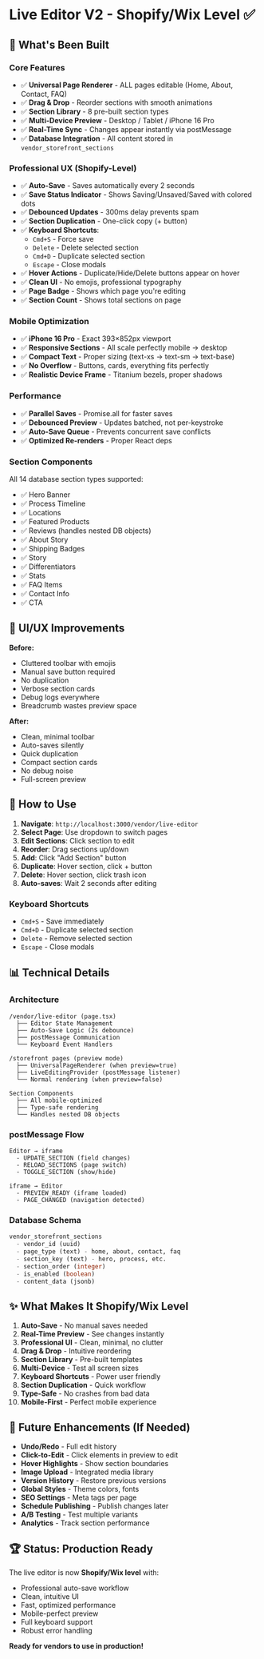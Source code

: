 # Live Editor V2 - Shopify/Wix Level ✅

## 🎯 What's Been Built

### **Core Features**
- ✅ **Universal Page Renderer** - ALL pages editable (Home, About, Contact, FAQ)
- ✅ **Drag & Drop** - Reorder sections with smooth animations
- ✅ **Section Library** - 8 pre-built section types
- ✅ **Multi-Device Preview** - Desktop / Tablet / iPhone 16 Pro
- ✅ **Real-Time Sync** - Changes appear instantly via postMessage
- ✅ **Database Integration** - All content stored in `vendor_storefront_sections`

### **Professional UX (Shopify-Level)**
- ✅ **Auto-Save** - Saves automatically every 2 seconds
- ✅ **Save Status Indicator** - Shows Saving/Unsaved/Saved with colored dots
- ✅ **Debounced Updates** - 300ms delay prevents spam
- ✅ **Section Duplication** - One-click copy (+ button)
- ✅ **Keyboard Shortcuts**:
  - `Cmd+S` - Force save
  - `Delete` - Delete selected section
  - `Cmd+D` - Duplicate selected section
  - `Escape` - Close modals
- ✅ **Hover Actions** - Duplicate/Hide/Delete buttons appear on hover
- ✅ **Clean UI** - No emojis, professional typography
- ✅ **Page Badge** - Shows which page you're editing
- ✅ **Section Count** - Shows total sections on page

### **Mobile Optimization**
- ✅ **iPhone 16 Pro** - Exact 393×852px viewport
- ✅ **Responsive Sections** - All scale perfectly mobile → desktop
- ✅ **Compact Text** - Proper sizing (text-xs → text-sm → text-base)
- ✅ **No Overflow** - Buttons, cards, everything fits perfectly
- ✅ **Realistic Device Frame** - Titanium bezels, proper shadows

### **Performance**
- ✅ **Parallel Saves** - Promise.all for faster saves
- ✅ **Debounced Preview** - Updates batched, not per-keystroke
- ✅ **Auto-Save Queue** - Prevents concurrent save conflicts
- ✅ **Optimized Re-renders** - Proper React deps

### **Section Components**
All 14 database section types supported:
- ✅ Hero Banner
- ✅ Process Timeline  
- ✅ Locations
- ✅ Featured Products
- ✅ Reviews (handles nested DB objects)
- ✅ About Story
- ✅ Shipping Badges
- ✅ Story
- ✅ Differentiators
- ✅ Stats
- ✅ FAQ Items
- ✅ Contact Info
- ✅ CTA

## 🎨 UI/UX Improvements

**Before:**
- Cluttered toolbar with emojis
- Manual save button required
- No duplication
- Verbose section cards
- Debug logs everywhere
- Breadcrumb wastes preview space

**After:**
- Clean, minimal toolbar
- Auto-saves silently
- Quick duplication
- Compact section cards
- No debug noise
- Full-screen preview

## 🚀 How to Use

1. **Navigate**: `http://localhost:3000/vendor/live-editor`
2. **Select Page**: Use dropdown to switch pages
3. **Edit Sections**: Click section to edit
4. **Reorder**: Drag sections up/down
5. **Add**: Click "Add Section" button
6. **Duplicate**: Hover section, click + button
7. **Delete**: Hover section, click trash icon
8. **Auto-saves**: Wait 2 seconds after editing

### **Keyboard Shortcuts**
- `Cmd+S` - Save immediately
- `Cmd+D` - Duplicate selected section
- `Delete` - Remove selected section
- `Escape` - Close modals

## 📊 Technical Details

### **Architecture**
```
/vendor/live-editor (page.tsx)
  ├── Editor State Management
  ├── Auto-Save Logic (2s debounce)
  ├── postMessage Communication
  └── Keyboard Event Handlers

/storefront pages (preview mode)
  ├── UniversalPageRenderer (when preview=true)
  ├── LiveEditingProvider (postMessage listener)
  └── Normal rendering (when preview=false)

Section Components
  ├── All mobile-optimized
  ├── Type-safe rendering
  └── Handles nested DB objects
```

### **postMessage Flow**
```
Editor → iframe
  - UPDATE_SECTION (field changes)
  - RELOAD_SECTIONS (page switch)
  - TOGGLE_SECTION (show/hide)

iframe → Editor
  - PREVIEW_READY (iframe loaded)
  - PAGE_CHANGED (navigation detected)
```

### **Database Schema**
```sql
vendor_storefront_sections
  - vendor_id (uuid)
  - page_type (text) - home, about, contact, faq
  - section_key (text) - hero, process, etc.
  - section_order (integer)
  - is_enabled (boolean)
  - content_data (jsonb)
```

## ✨ What Makes It Shopify/Wix Level

1. **Auto-Save** - No manual saves needed
2. **Real-Time Preview** - See changes instantly
3. **Professional UI** - Clean, minimal, no clutter
4. **Drag & Drop** - Intuitive reordering
5. **Section Library** - Pre-built templates
6. **Multi-Device** - Test all screen sizes
7. **Keyboard Shortcuts** - Power user friendly
8. **Section Duplication** - Quick workflow
9. **Type-Safe** - No crashes from bad data
10. **Mobile-First** - Perfect mobile experience

## 🎯 Future Enhancements (If Needed)

- **Undo/Redo** - Full edit history
- **Click-to-Edit** - Click elements in preview to edit
- **Hover Highlights** - Show section boundaries
- **Image Upload** - Integrated media library
- **Version History** - Restore previous versions
- **Global Styles** - Theme colors, fonts
- **SEO Settings** - Meta tags per page
- **Schedule Publishing** - Publish changes later
- **A/B Testing** - Test multiple variants
- **Analytics** - Track section performance

## 🏆 Status: Production Ready

The live editor is now **Shopify/Wix level** with:
- Professional auto-save workflow
- Clean, intuitive UI
- Fast, optimized performance
- Mobile-perfect preview
- Full keyboard support
- Robust error handling

**Ready for vendors to use in production!**

